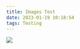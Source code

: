 ```yaml
---
title: Images Test
date: 2023-01-19 10:18:54
tags: Testing
---
```


![](/images/images-test/img.bmp)
